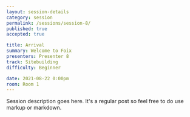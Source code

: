 ```yaml
---
layout: session-details
category: session
permalink: /sessions/session-8/
published: true
accepted: true

title: Arrival
summary: Welcome to Foix
presenters: Presenter 8
track: Sitebuilding
difficulty: Beginner

date: 2021-08-22 0:00pm
room: Room 1
---
```


Session description goes here. It's a regular post so feel free to do use markup or markdown.
